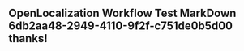 <properties
ms.topic="hero-topic"
ms.test1="hero-topic"
ms.test2="test"/>

## OpenLocalization Workflow Test MarkDown 6db2aa48-2949-4110-9f2f-c751de0b5d00 thanks!
